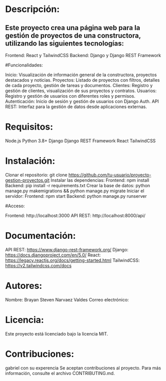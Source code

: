# Descripción:

## Este proyecto crea una página web para la gestión de proyectos de una constructora, utilizando las siguientes tecnologías:

Frontend: React y TailwindCSS
Backend: Django y Django REST Framework

#Funcionalidades:

Inicio: Visualización de información general de la constructora, proyectos destacados y noticias.
Proyectos: Listado de proyectos con filtros, detalles de cada proyecto, gestión de tareas y documentos.
Clientes: Registro y gestión de clientes, visualización de sus proyectos y contratos.
Usuarios: Registro y gestión de usuarios con diferentes roles y permisos.
Autenticación: Inicio de sesión y gestión de usuarios con Django Auth.
API REST: Interfaz para la gestión de datos desde aplicaciones externas.

# Requisitos:

Node.js
Python 3.8+
Django
Django REST Framework
React
TailwindCSS

# Instalación:

Clonar el repositorio: git clone https://github.com/tu-usuario/proyecto-gestion-proyectos.git
Instalar las dependencias:
Frontend: npm install
Backend: pip install -r requirements.txt
Crear la base de datos: python manage.py makemigrations && python manage.py migrate
Iniciar el servidor:
Frontend: npm start
Backend: python manage.py runserver

#Acceso:

Frontend: http://localhost:3000
API REST: http://localhost:8000/api/

# Documentación:

API REST: https://www.django-rest-framework.org/
Django: https://docs.djangoproject.com/en/5.0/
React: https://legacy.reactjs.org/docs/getting-started.html
TailwindCSS: https://v2.tailwindcss.com/docs

# Autores:

Nombre: Brayan Steven Narvaez Valdes
Correo electrónico: 

# Licencia:

Este proyecto está licenciado bajo la licencia MIT.

# Contribuciones:
gabriel con su experencia
Se aceptan contribuciones al proyecto. Para más información, consulte el archivo CONTRIBUTING.md.
